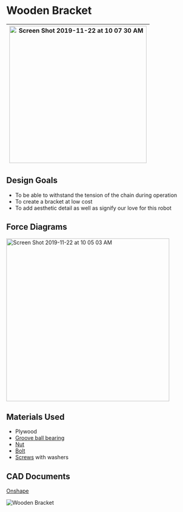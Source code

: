 # Wooden Bracket
| <img width="362" alt="Screen Shot 2019-11-22 at 10 07 30 AM" src="https://user-images.githubusercontent.com/49771001/69449521-f12ab580-0d0f-11ea-8fcc-b821597cb040.png"> | 
| :---: |
## Design Goals
* To be able to withstand the tension of the chain during operation
* To create a bracket at low cost
* To add aesthetic detail as well as signify our love for this robot

## Force Diagrams
<img width="430" alt="Screen Shot 2019-11-22 at 10 05 03 AM" src="https://user-images.githubusercontent.com/49771001/69449360-9ee99480-0d0f-11ea-87fe-da264dbf4c6f.png">


## Materials Used
* Plywood
* [Groove ball bearing](https://www.alibaba.com/product-detail/High-precision-zz809-abec-7-deep_60718249836.html?spm=a2700.7724857.main07.17.1bd252feC2zsEu)
* [Nut](https://www.amazon.com/Hillman-140021-Hex-Machine-Screw/dp/B000BQ8DE8)
* [Bolt](https://www.mcmaster.com/91772a253)
* [Screws](https://www.homedepot.com/p/Pro-Twist-7-x-2-in-Phillips-Bugle-Head-Coarse-Thread-Drywall-Screws-CS2005/207018690) with washers

## CAD Documents

[Onshape](https://cad.onshape.com/documents/624bd94863b6c90403dc5483/w/e8e3d16901bbc782d0261a55/e/36c21db174f8b530e2a3a4fc)

![Wooden Bracket](https://user-images.githubusercontent.com/49771001/69452753-4cac7180-0d17-11ea-9cf9-dd54db3ae926.jpg)
